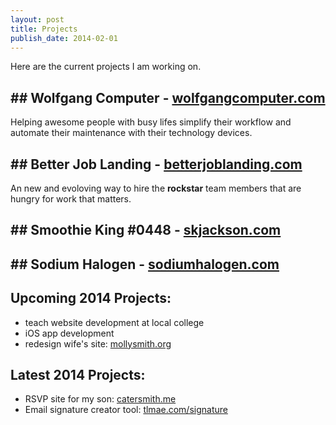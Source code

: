 ```yaml
---
layout: post
title: Projects
publish_date: 2014-02-01
---
```


Here are the current projects I am working on.

## ## Wolfgang Computer - [wolfgangcomputer.com](https://wolfgangcomputer.com)

Helping awesome people with busy lifes simplify their workflow and automate their maintenance with their technology devices.

## ## Better Job Landing - [betterjoblanding.com](https://betterjoblanding.com)

An new and evoloving way to hire the **rockstar** team members that are hungry for work that matters.

## ## Smoothie King #0448 - [skjackson.com](https://skjackson.com)

## ## Sodium Halogen - [sodiumhalogen.com](https://sodiumhalogen.com)

## Upcoming 2014 Projects:

- teach website development at local college
- iOS app development
- redesign wife's site: [mollysmith.org](https://mollysmith.org)

## Latest 2014 Projects:

- RSVP site for my son: [catersmith.me](https://catersmith.me)
- Email signature creator tool: [tlmae.com/signature](https://tlmae.com/signature)
